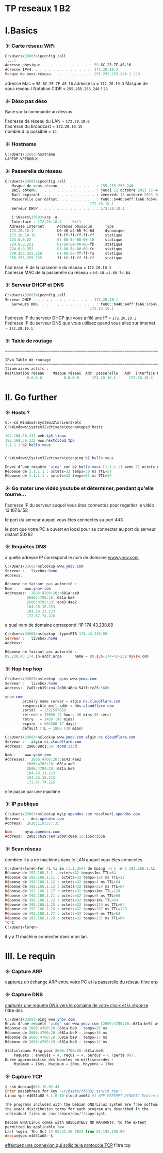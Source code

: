# TP reseaux 1 B2

# I.Basics

### ☀️ Carte réseau WiFi

``` powershell
C:\Users\33603>ipconfig /all
[...]
Adresse physique . . . . . . . . . . . : 58-6C-25-7F-A6-16
Adresse IPv4. . . . . . . . . . . . . .: 172.20.10.3
Masque de sous-réseau. . . . . . . . . : 255.255.255.240 | /28
```
adresse Mac = ```58-6C-25-7F-A6-16```
adresse Ip = ```172.20.10.3```
Masque de sous reseau / Notation CIDR = ```255.255.255.240``` / ```28```

### ☀️ Déso pas déso

Basé sur la commande au dessus.

l'adresse de réseau du LAN = ```172.20.10.0 ```   
l'adresse du broadcast = ```172.20.10.15```   
nombre d'ip possible = ```14```   

### ☀️ Hostname

```powershell
C:\Users\33603>hostname
LAPTOP-VPED60LK
```

### ☀️ Passerelle du réseau

```powershell
C:\Users\33603>ipconfig /all
   Masque de sous-réseau. . . . . . . . . : 255.255.255.240
   Bail obtenu. . . . . . . . . . . . . . : jeudi 12 octobre 2023 15:44:36
   Bail expirant. . . . . . . . . . . . . : vendredi 13 octobre 2023 16:13:26
   Passerelle par défaut. . . . . . . . . : fe80::b440:a4ff:fe66:7d64%17
                                       172.20.10.1
   Serveur DHCP . . . . . . . . . . . . . : 172.20.10.1

   C:\Users\33603>arp -a   
   Interface : 172.20.10.3 --- 0x11
  Adresse Internet      Adresse physique      Type
  172.20.10.1           b6-40-a4-66-7d-64     dynamique
  172.20.10.15          ff-ff-ff-ff-ff-ff     statique
  224.0.0.22            01-00-5e-00-00-16     statique
  224.0.0.251           01-00-5e-00-00-fb     statique
  224.0.0.252           01-00-5e-00-00-fc     statique
  239.255.255.250       01-00-5e-7f-ff-fa     statique
  255.255.255.255       ff-ff-ff-ff-ff-ff     statique

```

l'adresse IP de la passerelle du réseau =  ```172.20.10.1```    
l'adresse MAC de la passerelle du réseau = ```b6-40-a4-66-7d-64 ```   


### ☀️ Serveur DHCP et DNS

```powershell
C:\Users\33603>ipconfig /all
Serveur DHCP . . . . . . . . . . . . . : 172.20.10.1    
   Serveurs DNS. . .  . . . . . . . . . . : fe80::b440:a4ff:fe66:7d64%17
                                       172.20.10.1
```

l'adresse IP du serveur DHCP qui vous a filé une IP = ```172.20.10.1 ```  
l'adresse IP du serveur DNS que vous utilisez quand vous allez sur internet = ```172.20.10.1```   


### ☀️ Table de routage
```powershell
===========================================================================

IPv4 Table de routage
===========================================================================
Itinéraires actifs :
Destination réseau    Masque réseau  Adr. passerelle   Adr. interface Métrique
          0.0.0.0          0.0.0.0      172.20.10.1      172.20.10.3     55
```

# II. Go further


### ☀️ Hosts ?
```powershell
C:\>cd Windows\System32\drivers\etc
C:\Windows\System32\drivers\etc>notepad hosts

192.168.56.131 web.tp5.linux
192.168.56.132 www.nextcloud.tp6
1.1.1.1 b2.hello.vous


C:\Windows\System32\drivers\etc>ping b2.hello.vous

Envoi d’une requête 'ping' sur b2.hello.vous [1.1.1.1] avec 32 octets de données :
Réponse de 1.1.1.1 : octets=32 temps=50 ms TTL=59
Réponse de 1.1.1.1 : octets=32 temps=61 ms TTL=59
```

### ☀️ Go mater une vidéo youtube et déterminer, pendant qu'elle tourne...

l'adresse IP du serveur auquel vous êtes connectés pour regarder la vidéo 
13.107.6.158

le port du serveur auquel vous êtes connectés 
au port  443

le port que votre PC a ouvert en local pour se connecter au port du serveur distant 
50282

### ☀️ Requêtes DNS 


à quelle adresse IP correspond le nom de domaine www.ynov.com
```powershell
C:\Users\33603>nslookup www.ynov.com
Serveur :   livebox.home
Address:  

Réponse ne faisant pas autorité :
Nom :    www.ynov.com
Addresses:  2606:4700:20::681a:ae9
          2606:4700:20::681a:be9
          2606:4700:20::ac43:4ae2
          104.26.10.233
          104.26.11.233
          172.67.74.226
```
à quel nom de domaine correspond l'IP 174.43.238.89
```powershell
C:\Users\33603>nslookup -type=PTR 174.43.238.89
Serveur :   livebox.home
Address:  

Réponse ne faisant pas autorité :
89.238.43.174.in-addr.arpa      name = 89.sub-174-43-238.myvzw.com
```

### ☀️ Hop hop hop

```powershell
C:\Users\33603>nslookup -q=ns www.ynov.com
Serveur :   livebox.home
Address:  2a01:cb19:ce4:2d00:46d4:54ff:fe25:5680

ynov.com
        primary name server = algin.ns.cloudflare.com
        responsible mail addr = dns.cloudflare.com
        serial  = 2322597658
        refresh = 10000 (2 hours 46 mins 40 secs)
        retry   = 2400 (40 mins)
        expire  = 604800 (7 days)
        default TTL = 1800 (30 mins)

C:\Users\33603>nslookup www.ynov.com algin.ns.cloudflare.com
Serveur :   algin.ns.cloudflare.com
Address:  2a06:98c1:50::ac40:213d

Nom :    www.ynov.com
Addresses:  2606:4700:20::ac43:4ae2
          2606:4700:20::681a:ae9
          2606:4700:20::681a:be9
          104.26.11.233
          104.26.10.233
          172.67.74.226
```
elle passe par une machine 

### ☀️ IP publique

```powershell
C:\Users\33603>nslookup myip.opendns.com resolver1.opendns.com
Serveur :   dns.opendns.com
Address:  2620:119:35::35

Nom :    myip.opendns.com
Address:  2a01:cb19:ce4:2d00:c8ea:13:155c:355a
```
### ☀️ Scan réseau
combien il y a de machines dans le LAN auquel vous êtes connectés 
```powershell
C:\Users\loren>for /L %i in (1,1,254) do @ping -n 1 -w 1 192.168.1.%i | find "Réponse"
Réponse de 192.168.1.1 : octets=32 temps<1ms TTL=64
Réponse de 192.168.1.11 : octets=32 temps=128 ms TTL=32
Réponse de 192.168.1.12 : octets=32 temps=4 ms TTL=64
Réponse de 192.168.1.13 : octets=32 temps=220 ms TTL=64
Réponse de 192.168.1.17 : octets=32 temps<1ms TTL=128
Réponse de 192.168.1.21 : octets=32 temps=8 ms TTL=64
Réponse de 192.168.1.22 : octets=32 temps<1ms TTL=64
Réponse de 192.168.1.25 : octets=32 temps=129 ms TTL=64
Réponse de 192.168.1.26 : octets=32 temps=287 ms TTL=128
Réponse de 192.168.1.27 : octets=32 temps=9 ms TTL=64
Réponse de 192.168.1.29 : octets=32 temps=237 ms TTL=64
^C^C
C:\Users\loren>
```
il y a 11 machine connecter dans mon lan. 

# III. Le requin

### ☀️ Capture ARP
[capturez un échange ARP entre votre PC et la passerelle du réseau](./tramewirehsark/arp.pcapng)
filtre arp 

### ☀️ Capture DNS 
[capturez une requête DNS vers le domaine de votre choix et la réponse](./tramewirehsark/dns.pcapng) filtre dns

```powershell
C:\Users\33603>ping www.ynov.com
Envoi d’une requête 'ping' sur www.ynov.com [2606:4700:20::681a:be9] avec 32 octets de données :
Réponse de 2606:4700:20::681a:be9 : temps=20 ms
Réponse de 2606:4700:20::681a:be9 : temps=16 ms
Réponse de 2606:4700:20::681a:be9 : temps=17 ms
Réponse de 2606:4700:20::681a:be9 : temps=18 ms

Statistiques Ping pour 2606:4700:20::681a:be9:
    Paquets : envoyés = 4, reçus = 4, perdus = 0 (perte 0%),
Durée approximative des boucles en millisecondes :
    Minimum = 16ms, Maximum = 20ms, Moyenne = 17ms
```

### ☀️ Capture TCP 

```powershell
$ ssh debian@162.19.65.43
Enter passphrase for key '/c/Users/33603/.ssh/id_rsa':
Linux vps-e4031a08 6.1.0-10-cloud-amd64 #1 SMP PREEMPT_DYNAMIC Debian 6.1.38-2 (2023-07-27) x86_64

The programs included with the Debian GNU/Linux system are free software;
the exact distribution terms for each program are described in the
individual files in /usr/share/doc/*/copyright.

Debian GNU/Linux comes with ABSOLUTELY NO WARRANTY, to the extent
permitted by applicable law.
Last login: Thu Oct 19 08:22:26 2023 from 83.192.198.80
debian@vps-e4031a08:~$
```
[effectuez une connexion qui sollicite le protocole TCP](./tramewirehsark/tcp.pcapng) filtre tcp

